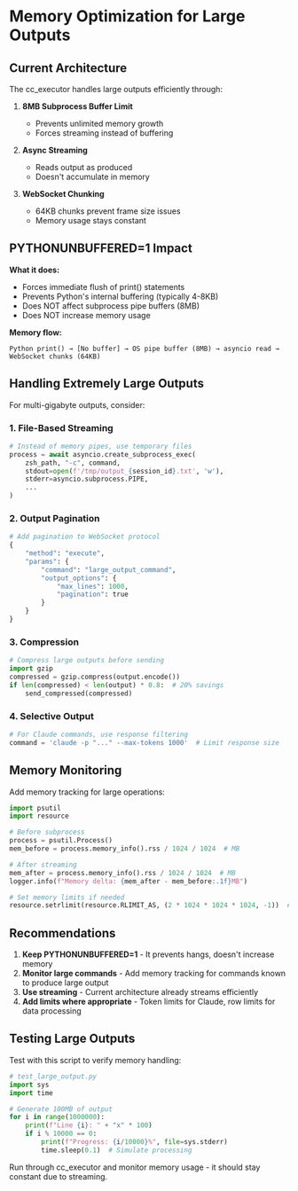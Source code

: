 # Memory Optimization for Large Outputs

## Current Architecture

The cc_executor handles large outputs efficiently through:

1. **8MB Subprocess Buffer Limit**
   - Prevents unlimited memory growth
   - Forces streaming instead of buffering

2. **Async Streaming**
   - Reads output as produced
   - Doesn't accumulate in memory

3. **WebSocket Chunking**
   - 64KB chunks prevent frame size issues
   - Memory usage stays constant

## PYTHONUNBUFFERED=1 Impact

**What it does:**
- Forces immediate flush of print() statements
- Prevents Python's internal buffering (typically 4-8KB)
- Does NOT affect subprocess pipe buffers (8MB)
- Does NOT increase memory usage

**Memory flow:**
```
Python print() → [No buffer] → OS pipe buffer (8MB) → asyncio read → WebSocket chunks (64KB)
```

## Handling Extremely Large Outputs

For multi-gigabyte outputs, consider:

### 1. File-Based Streaming
```python
# Instead of memory pipes, use temporary files
process = await asyncio.create_subprocess_exec(
    zsh_path, "-c", command,
    stdout=open(f'/tmp/output_{session_id}.txt', 'w'),
    stderr=asyncio.subprocess.PIPE,
    ...
)
```

### 2. Output Pagination
```python
# Add pagination to WebSocket protocol
{
    "method": "execute",
    "params": {
        "command": "large_output_command",
        "output_options": {
            "max_lines": 1000,
            "pagination": true
        }
    }
}
```

### 3. Compression
```python
# Compress large outputs before sending
import gzip
compressed = gzip.compress(output.encode())
if len(compressed) < len(output) * 0.8:  # 20% savings
    send_compressed(compressed)
```

### 4. Selective Output
```python
# For Claude commands, use response filtering
command = 'claude -p "..." --max-tokens 1000'  # Limit response size
```

## Memory Monitoring

Add memory tracking for large operations:

```python
import psutil
import resource

# Before subprocess
process = psutil.Process()
mem_before = process.memory_info().rss / 1024 / 1024  # MB

# After streaming
mem_after = process.memory_info().rss / 1024 / 1024  # MB
logger.info(f"Memory delta: {mem_after - mem_before:.1f}MB")

# Set memory limits if needed
resource.setrlimit(resource.RLIMIT_AS, (2 * 1024 * 1024 * 1024, -1))  # 2GB limit
```

## Recommendations

1. **Keep PYTHONUNBUFFERED=1** - It prevents hangs, doesn't increase memory
2. **Monitor large commands** - Add memory tracking for commands known to produce large output
3. **Use streaming** - Current architecture already streams efficiently
4. **Add limits where appropriate** - Token limits for Claude, row limits for data processing

## Testing Large Outputs

Test with this script to verify memory handling:

```python
# test_large_output.py
import sys
import time

# Generate 100MB of output
for i in range(1000000):
    print(f"Line {i}: " + "x" * 100)
    if i % 10000 == 0:
        print(f"Progress: {i/10000}%", file=sys.stderr)
        time.sleep(0.1)  # Simulate processing
```

Run through cc_executor and monitor memory usage - it should stay constant due to streaming.